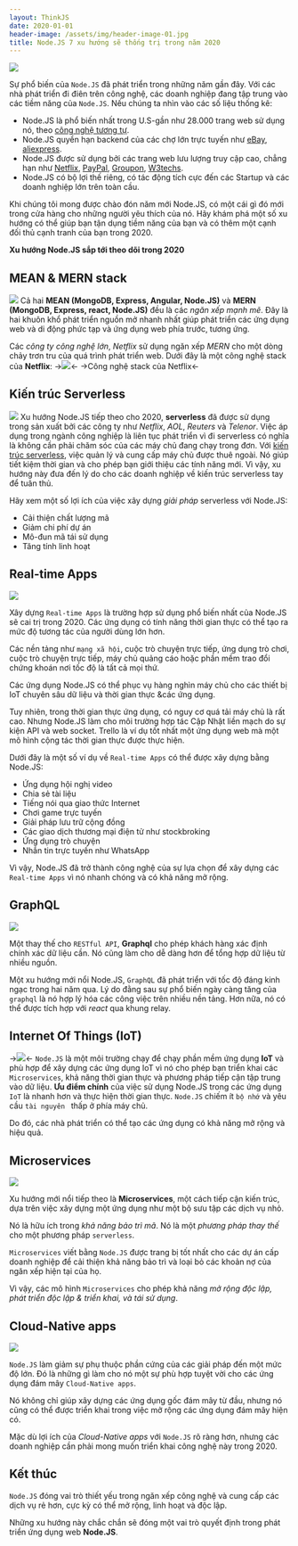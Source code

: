 ```yaml
---
layout: ThinkJS
date: 2020-01-01
header-image: /assets/img/header-image-01.jpg
title: Node.JS 7 xu hướng sẽ thống trị trong năm 2020
---
```

![](/assets/img/nodejs.png)

Sự phổ biến của `Node.JS` đã phát triển trong những năm gần đây. Với các nhà phát triển đi điên trên công nghệ, các doanh nghiệp đang tập trung vào các tiềm năng của `Node.JS`.
Nếu chúng ta nhìn vào các số liệu thống kê:
- Node.JS là phổ biến nhất trong U.S-gần như 28.000 trang web sử dụng nó, theo [công nghệ tương tự](https://www.similartech.com/technologies/nodejs).
- Node.JS quyền hạn backend của các chợ lớn trực tuyến như [eBay](https://in.ebay.com/), [aliexpress](https://www.aliexpress.com/).
- Node.JS được sử dụng bởi các trang web lưu lượng truy cập cao, chẳng hạn như [Netflix](https://www.netflix.com/), [PayPal](https://www.paypal.com/), [Groupon](https://www.groupon.com), [W3techs](https://w3techs.com/technologies/details/ws-nodejs).
- Node.JS có bộ lợi thế riêng, có tác động tích cực đến các Startup và các doanh nghiệp lớn trên toàn cầu. 

Khi chúng tôi mong được chào đón năm mới Node.JS, có một cái gì đó mới trong cửa hàng cho những người yêu thích của nó.
Hãy khám phá một số xu hướng có thể giúp bạn tận dụng tiềm năng của bạn và có thêm một cạnh đối thủ cạnh tranh của bạn trong 2020.

**Xu hướng Node.JS sắp tới theo dõi trong 2020**
## MEAN & MERN stack
![](/assets/img/mean.png)
Cả hai **MEAN (MongoDB, Express, Angular, Node.JS)** và **MERN (MongoDB, Express, react, Node.JS)** đều là các *ngăn xếp mạnh mẽ*. Đây là hai khuôn khổ phát triển nguồn mở nhanh nhất giúp phát triển các ứng dụng web và di động phức tạp và ứng dụng web phía trước, tương ứng.

Các *công ty công nghệ lớn*, *Netflix* sử dụng ngăn xếp *MERN* cho một dòng chảy trơn tru của quá trình phát triển web. Dưới đây là một công nghệ stack của **Netflix**:
->![](/assets/img/xu-huong-node.png)<-
->Công nghệ stack của Netflix<-


## Kiến trúc Serverless
![](/assets/img/serverless.jpg)
Xu hướng Node.JS tiếp theo cho 2020, **serverless** đã được sử dụng trong sản xuất bởi các công ty như *Netflix*, *AOL*, *Reuters* và *Telenor*.
Việc áp dụng trong ngành công nghiệp là liên tục phát triển vì đi serverless có nghĩa là không cần phải chăm sóc của các máy chủ đang chạy trong đơn. 
Với [kiến trúc serverless](https://serverless.com/), việc quản lý và cung cấp máy chủ được thuê ngoài. Nó giúp tiết kiệm thời gian và cho phép bạn giới thiệu các tính năng mới. 
Vì vậy, xu hướng này đưa đến lý do cho các doanh nghiệp về kiến trúc serverless tay để tuân thủ.

Hãy xem một số lợi ích của việc xây dựng *giải pháp* serverless với Node.JS:
- Cải thiện chất lượng mã
- Giảm chi phí dự án
- Mô-đun mã tái sử dụng
- Tăng tính linh hoạt

## Real-time Apps
![](/assets/img/Real-Time-App.jpg)

Xây dựng `Real-time Apps` là trường hợp sử dụng phổ biến nhất của Node.JS sẽ cai trị trong 2020.
Các ứng dụng có tính năng thời gian thực có thể tạo ra mức độ tương tác của người dùng lớn hơn. 

Các nền tảng như `mạng xã hội`, cuộc trò chuyện trực tiếp, ứng dụng trò chơi, cuộc trò chuyện trực tiếp, máy chủ quảng cáo hoặc phần mềm trao đổi chứng khoán nơi tốc độ là tất cả mọi thứ. 

Các ứng dụng Node.JS có thể phục vụ hàng nghìn máy chủ cho các thiết bị IoT chuyên sâu dữ liệu và thời gian thực &các ứng dụng. 


Tuy nhiên, trong thời gian thực ứng dụng, có nguy cơ quá tải máy chủ là rất cao. 
Nhưng Node.JS làm cho môi trường hợp tác Cập Nhật liền mạch do sự kiện API và web socket. Trello là ví dụ tốt nhất một ứng dụng web mà một mô hình cộng tác thời gian thực được thực hiện.

Dưới đây là một số ví dụ về `Real-time Apps` có thể được xây dựng bằng Node.JS:
- Ứng dụng hội nghị video
- Chia sẻ tài liệu
- Tiếng nói qua giao thức Internet
- Chơi game trực tuyến
- Giải pháp lưu trữ cộng đồng
- Các giao dịch thương mại điện tử như stockbroking
- Ứng dụng trò chuyện
- Nhắn tin trực tuyến như WhatsApp

Vì vậy, Node.JS đã trở thành công nghệ của sự lựa chọn để xây dựng các `Real-time Apps` vì nó nhanh chóng và có khả năng mở rộng.
## GraphQL
![](/assets/img/GraphQL.png)

Một thay thế cho `RESTful API`, **Graphql** cho phép khách hàng xác định chính xác dữ liệu cần. 
Nó cũng làm cho dễ dàng hơn để tổng hợp dữ liệu từ nhiều nguồn. 

Một xu hướng mới nổi Node.JS, `GraphQL` đã phát triển với tốc độ đáng kinh ngạc trong hai năm qua. 
Lý do đằng sau sự phổ biến ngày càng tăng của `graphql` là nó hợp lý hóa các công việc trên nhiều nền tảng. 
Hơn nữa, nó có thể được tích hợp với *react* qua khung relay.
## Internet Of Things (IoT)
->![](/assets/img/iot.png)<-
`Node.JS` là một môi trường chạy để chạy phần mềm ứng dụng **IoT** và phù hợp để xây dựng các ứng dụng IoT vì nó cho phép bạn triển khai các `Microservices`, khả năng thời gian thực và phương pháp tiếp cận tập trung vào dữ liệu. 
**Ưu điểm chính** của việc sử dụng Node.JS trong các ứng dụng `IoT` là nhanh hơn và thực hiện thời gian thực. `Node.JS` chiếm ít `bộ nhớ` và yêu cầu `tài nguyên ` thấp ở phía máy chủ. 

Do đó, các nhà phát triển có thể tạo các ứng dụng có khả năng mở rộng và hiệu quả.
## Microservices
![](/assets/img/Microservices.png)

Xu hướng mới nổi tiếp theo là **Microservices**, một cách tiếp cận kiến trúc, dựa trên việc xây dựng một ứng dụng như một bộ sưu tập các dịch vụ nhỏ. 

Nó là hữu ích trong *khả năng bảo trì mã*. 
Nó là một *phương pháp thay thế* cho một phương pháp `serverless`. 

`Microservices` viết bằng `Node.JS` được trang bị tốt nhất cho các dự án cấp doanh nghiệp để cải thiện khả năng bảo trì và loại bỏ các khoản nợ của ngăn xếp hiện tại của họ.

Vì vậy, các mô hình `Microservices` cho phép khả năng *mở rộng độc lập, phát triển độc lập & triển khai, và tái sử dụng*.
## Cloud-Native apps
![](/assets/img/cloud-native-design.png)

`Node.JS` làm giảm sự phụ thuộc phần cứng của các giải pháp đến một mức độ lớn. Đó là những gì làm cho nó một sự phù hợp tuyệt vời cho các ứng dụng đám mây `Cloud-Native apps`.

Nó không chỉ giúp xây dựng các ứng dụng gốc đám mây từ đầu, nhưng nó cũng có thể được triển khai trong việc mở rộng các ứng dụng đám mây hiện có.

Mặc dù lợi ích của *Cloud-Native apps* với `Node.JS` rõ ràng hơn, nhưng các doanh nghiệp cần phải mong muốn triển khai công nghệ này trong 2020.
## Kết thúc
`Node.JS` đóng vai trò thiết yếu trong ngăn xếp công nghệ và cung cấp các dịch vụ rẻ hơn, cực kỳ có thể mở rộng, linh hoạt và độc lập. 

Những xu hướng này chắc chắn sẽ đóng một vai trò quyết định trong phát triển ứng dụng web **Node.JS**.


